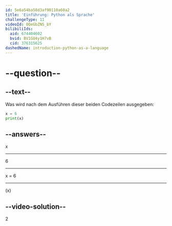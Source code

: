 ```yaml
---
id: 5e6a54ba58d3af90110a60a2
title: 'Einführung: Python als Sprache'
challengeType: 11
videoId: 0QeGbZNS_bY
bilibiliIds:
  aid: 674404602
  bvid: BV1GU4y1H7vB
  cid: 376315625
dashedName: introduction-python-as-a-language
---
```


# --question--

## --text--

Was wird nach dem Ausführen dieser beiden Codezeilen ausgegeben:

```python
x = 6
print(x)
```

## --answers--

x

---

6

---

x = 6

---

(x)

## --video-solution--

2

